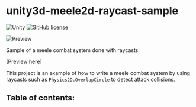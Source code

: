 # unity3d-meele2d-raycast-sample

![Unity](https://img.shields.io/badge/Unity-2021.1.16+-blue)
[![GitHub license](https://img.shields.io/badge/license-MIT-blue.svg)](https://raw.githubusercontent.com/Nauja/unity3d-meele2d-raycast-sample/master/LICENSE)

![Preview](https://github.com/Nauja/unity3d-meele2d-raycast-sample/raw/media/preview.gif)

Sample of a meele combat system done with raycasts.

[Preview here]

This project is an example of how to write a meele combat system by using raycasts such as `Physics2D.OverlapCircle` to detect attack collisions.

## Table of contents:

